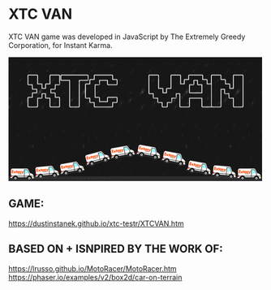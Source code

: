 # XTC VAN

XTC VAN game was developed in JavaScript by The Extremely Greedy Corporation, for Instant Karma.

![alt screenshot](https://raw.githubusercontent.com/dustinstanek/xtc-testr/master/XTCVANBANNER.gif)

## GAME:

https://dustinstanek.github.io/xtc-testr/XTCVAN.htm

## BASED ON + ISNPIRED BY THE WORK OF:

https://lrusso.github.io/MotoRacer/MotoRacer.htm
https://phaser.io/examples/v2/box2d/car-on-terrain

